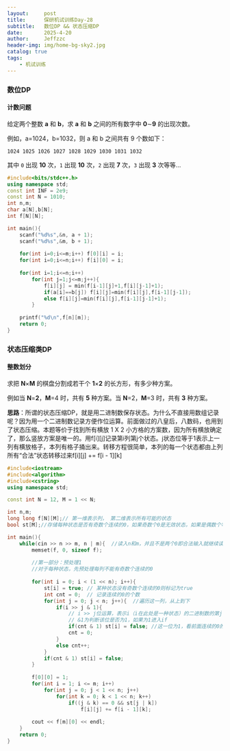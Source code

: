 ```yaml
---
layout:     post
title:      保研机试训练Day-28
subtitle:   数位DP && 状态压缩DP
date:       2025-4-20
author:     Jeffzzc
header-img: img/home-bg-sky2.jpg
catalog: true
tags:
    - 机试训练
---
```

### 数位DP

#### 计数问题

给定两个整数 **a** 和 **b**，求 **a** 和 **b** 之间的所有数字中 **0**∼**9** 的出现次数。

例如，a=1024，b=1032，则 a 和 b 之间共有 9 个数如下：

`1024 1025 1026 1027 1028 1029 1030 1031 1032`

其中 `0` 出现 **10** 次，`1` 出现 **10** 次，`2` 出现 **7** 次，`3` 出现 **3** 次等等…

```cpp
#include<bits/stdc++.h>
using namespace std;
const int INF = 2e9;
const int N = 1010;
int n,m;
char a[N],b[N];
int f[N][N];

int main(){
    scanf("%d%s",&n, a + 1);
    scanf("%d%s",&m, b + 1);
  
    for(int i=0;i<=m;i++) f[0][i] = i;
    for(int i=0;i<=n;i++) f[i][0] = i;
  
    for(int i=1;i<=n;i++)
        for(int j=1;j<=m;j++){
            f[i][j] = min(f[i-1][j]+1,f[i][j-1]+1);
            if(a[i]==b[j]) f[i][j]=min(f[i][j],f[i-1][j-1]);
            else f[i][j]=min(f[i][j],f[i-1][j-1]+1);
        }
  
    printf("%d\n",f[n][m]);
    return 0;
}
```

### 状态压缩类DP

#### 整数划分

求把 **N**×**M** 的棋盘分割成若干个 **1**×**2** 的长方形，有多少种方案。

例如当 **N**=**2**，**M**=4 时，共有 **5** 种方案。当 **N**=2，**M**=3 时，共有 **3** 种方案。

**思路**：所谓的状态压缩DP，就是用二进制数保存状态。为什么不直接用数组记录呢？因为用一个二进制数记录方便作位运算。前面做过的八皇后，八数码，也用到了状态压缩。本题等价于找到所有横放 1 X 2 小方格的方案数，因为所有横放确定了，那么竖放方案是唯一的。用f[i][j]记录第i列第j个状态。j状态位等于1表示上一列有横放格子，本列有格子捅出来。转移方程很简单，本列的每一个状态都由上列所有“合法”状态转移过来f[i][j] += f[i - 1][k]

```cpp
#include<iostream>
#include<algorithm>
#include<cstring>
using namespace std;

const int N = 12, M = 1 << N;

int n,m;
long long f[N][M];// 第一维表示列， 第二维表示所有可能的状态
bool st[M];//存储每种状态是否有奇数个连续的0，如果奇数个0是无效状态，如果是偶数个零置为true。

int main(){
    while(cin >> n >> m, n | m){  //读入n和m，并且不是两个0即合法输入就继续读入
        memset(f, 0, sizeof f);
  
        //第一部分：预处理1
        //对于每种状态，先预处理每列不能有奇数个连续的0
  
        for(int i = 0; i < (1 << n); i++){
            st[i] = true; // 某种状态没有奇数个连续的0则标记为true
            int cnt = 0;  // 记录连续的0的个数
            for(int j = 0; j < n; j++){  //遍历这一列，从上到下
                if(i >> j & 1){
                    // i >> j位运算，表示i（i在此处是一种状态）的二进制数的第j位
                    // &1为判断该位是否为1，如果为1进入if
                    if(cnt & 1) st[i] = false; //这一位为1，看前面连续的0的个数，如果是奇数（cnt&1为真）则该状态不合法
                    cnt = 0;
                }
                else cnt++;
            }
            if(cnt & 1) st[i] = false;
        }
  
        f[0][0] = 1;
        for(int i = 1; i <= m; i++)
            for(int j = 0; j < 1 << n; j++)
                for(int k = 0; k < 1 << n; k++)
                    if((j & k) == 0 && st[j | k])
                        f[i][j] += f[i - 1][k];
  
        cout << f[m][0] << endl;
    }
    return 0;
}
```
